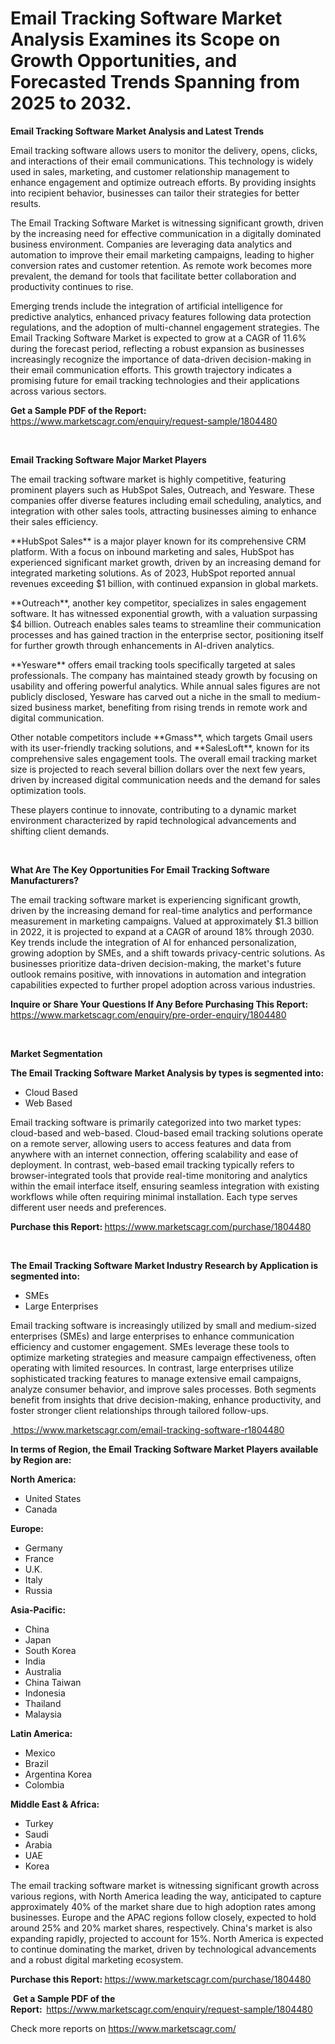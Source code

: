 <p><h1>Email Tracking Software Market Analysis Examines its Scope on Growth Opportunities, and Forecasted Trends Spanning from 2025 to 2032.</h1></p><p><strong>Email Tracking Software Market Analysis and Latest Trends</strong></p>
<p><p>Email tracking software allows users to monitor the delivery, opens, clicks, and interactions of their email communications. This technology is widely used in sales, marketing, and customer relationship management to enhance engagement and optimize outreach efforts. By providing insights into recipient behavior, businesses can tailor their strategies for better results.</p><p>The Email Tracking Software Market is witnessing significant growth, driven by the increasing need for effective communication in a digitally dominated business environment. Companies are leveraging data analytics and automation to improve their email marketing campaigns, leading to higher conversion rates and customer retention. As remote work becomes more prevalent, the demand for tools that facilitate better collaboration and productivity continues to rise.</p><p>Emerging trends include the integration of artificial intelligence for predictive analytics, enhanced privacy features following data protection regulations, and the adoption of multi-channel engagement strategies. The Email Tracking Software Market is expected to grow at a CAGR of 11.6% during the forecast period, reflecting a robust expansion as businesses increasingly recognize the importance of data-driven decision-making in their email communication efforts. This growth trajectory indicates a promising future for email tracking technologies and their applications across various sectors.</p></p>
<p><strong>Get a Sample PDF of the Report:&nbsp;</strong> <a href="https://www.marketscagr.com/enquiry/request-sample/1804480?utm_campaign=2990&utm_medium=2&utm_source=Github&utm_content=ia&utm_term=09032025&utm_id=email-tracking-software">https://www.marketscagr.com/enquiry/request-sample/1804480</a></p>
<p>&nbsp;</p>
<p><strong>Email Tracking Software Major Market Players</strong></p>
<p><p>The email tracking software market is highly competitive, featuring prominent players such as HubSpot Sales, Outreach, and Yesware. These companies offer diverse features including email scheduling, analytics, and integration with other sales tools, attracting businesses aiming to enhance their sales efficiency.</p><p>**HubSpot Sales** is a major player known for its comprehensive CRM platform. With a focus on inbound marketing and sales, HubSpot has experienced significant market growth, driven by an increasing demand for integrated marketing solutions. As of 2023, HubSpot reported annual revenues exceeding $1 billion, with continued expansion in global markets.</p><p>**Outreach**, another key competitor, specializes in sales engagement software. It has witnessed exponential growth, with a valuation surpassing $4 billion. Outreach enables sales teams to streamline their communication processes and has gained traction in the enterprise sector, positioning itself for further growth through enhancements in AI-driven analytics.</p><p>**Yesware** offers email tracking tools specifically targeted at sales professionals. The company has maintained steady growth by focusing on usability and offering powerful analytics. While annual sales figures are not publicly disclosed, Yesware has carved out a niche in the small to medium-sized business market, benefiting from rising trends in remote work and digital communication.</p><p>Other notable competitors include **Gmass**, which targets Gmail users with its user-friendly tracking solutions, and **SalesLoft**, known for its comprehensive sales engagement tools. The overall email tracking market size is projected to reach several billion dollars over the next few years, driven by increased digital communication needs and the demand for sales optimization tools.</p><p>These players continue to innovate, contributing to a dynamic market environment characterized by rapid technological advancements and shifting client demands.</p></p>
<p>&nbsp;</p>
<p><strong>What Are The Key Opportunities For Email Tracking Software Manufacturers?</strong></p>
<p><p>The email tracking software market is experiencing significant growth, driven by the increasing demand for real-time analytics and performance measurement in marketing campaigns. Valued at approximately $1.3 billion in 2022, it is projected to expand at a CAGR of around 18% through 2030. Key trends include the integration of AI for enhanced personalization, growing adoption by SMEs, and a shift towards privacy-centric solutions. As businesses prioritize data-driven decision-making, the market's future outlook remains positive, with innovations in automation and integration capabilities expected to further propel adoption across various industries.</p></p>
<p><strong>Inquire or Share Your Questions If Any Before Purchasing This Report:</strong> <a href="https://www.marketscagr.com/enquiry/pre-order-enquiry/1804480?utm_campaign=2990&utm_medium=2&utm_source=Github&utm_content=ia&utm_term=09032025&utm_id=email-tracking-software">https://www.marketscagr.com/enquiry/pre-order-enquiry/1804480</a></p>
<p>&nbsp;</p>
<p><strong>Market Segmentation</strong></p>
<p><strong>The Email Tracking Software Market Analysis by types is segmented into:</strong></p>
<p><ul><li>Cloud Based</li><li>Web Based</li></ul></p>
<p><p>Email tracking software is primarily categorized into two market types: cloud-based and web-based. Cloud-based email tracking solutions operate on a remote server, allowing users to access features and data from anywhere with an internet connection, offering scalability and ease of deployment. In contrast, web-based email tracking typically refers to browser-integrated tools that provide real-time monitoring and analytics within the email interface itself, ensuring seamless integration with existing workflows while often requiring minimal installation. Each type serves different user needs and preferences.</p></p>
<p><strong>Purchase this Report:&nbsp;</strong><a href="https://www.marketscagr.com/purchase/1804480?utm_campaign=2990&utm_medium=2&utm_source=Github&utm_content=ia&utm_term=09032025&utm_id=email-tracking-software">https://www.marketscagr.com/purchase/1804480</a></p>
<p>&nbsp;</p>
<p><strong>The Email Tracking Software Market Industry Research by Application is segmented into:</strong></p>
<p><ul><li>SMEs</li><li>Large Enterprises</li></ul></p>
<p><p>Email tracking software is increasingly utilized by small and medium-sized enterprises (SMEs) and large enterprises to enhance communication efficiency and customer engagement. SMEs leverage these tools to optimize marketing strategies and measure campaign effectiveness, often operating with limited resources. In contrast, large enterprises utilize sophisticated tracking features to manage extensive email campaigns, analyze consumer behavior, and improve sales processes. Both segments benefit from insights that drive decision-making, enhance productivity, and foster stronger client relationships through tailored follow-ups.</p></p>
<p><a href="https://www.marketscagr.com/email-tracking-software-r1804480?utm_campaign=2990&utm_medium=2&utm_source=Github&utm_content=ia&utm_term=09032025&utm_id=email-tracking-software">&nbsp;https://www.marketscagr.com/email-tracking-software-r1804480</a></p>
<p><strong>In terms of Region, the Email Tracking Software Market Players available by Region are:</strong></p>
<p>
    <p> <strong> North America: </strong>
        <ul>
            <li>United States</li>
            <li>Canada</li>
        </ul>
        </p> 
    <p> <strong> Europe: </strong>
        <ul>
            <li>Germany</li>
            <li>France</li>
            <li>U.K.</li>
            <li>Italy</li>
            <li>Russia</li>
        </ul>
        </p> 
    <p> <strong> Asia-Pacific: </strong>
        <ul>
            <li>China</li>
            <li>Japan</li>
            <li>South Korea</li>
            <li>India</li>
            <li>Australia</li>
            <li>China Taiwan</li>
            <li>Indonesia</li>
            <li>Thailand</li>
            <li>Malaysia</li>
        </ul>
        </p> 
    <p> <strong> Latin America: </strong>
        <ul>
            <li>Mexico</li>
            <li>Brazil</li>
            <li>Argentina Korea</li>
            <li>Colombia</li>
        </ul>
        </p> 
    <p> <strong> Middle East & Africa: </strong>
        <ul>
            <li>Turkey</li>
            <li>Saudi</li>
            <li>Arabia</li>
            <li>UAE</li>
            <li>Korea</li>
        </ul>
    </p>
    </p>
<p><p>The email tracking software market is witnessing significant growth across various regions, with North America leading the way, anticipated to capture approximately 40% of the market share due to high adoption rates among businesses. Europe and the APAC regions follow closely, expected to hold around 25% and 20% market shares, respectively. China's market is also expanding rapidly, projected to account for 15%. North America is expected to continue dominating the market, driven by technological advancements and a robust digital marketing ecosystem.</p></p>
<p><strong>Purchase this Report: </strong><a href="https://www.marketscagr.com/purchase/1804480?utm_campaign=2990&utm_medium=2&utm_source=Github&utm_content=ia&utm_term=09032025&utm_id=email-tracking-software">https://www.marketscagr.com/purchase/1804480</a></p>
<p>&nbsp;<strong>Get a Sample PDF of the Report:&nbsp;&nbsp;</strong><a href="https://www.marketscagr.com/enquiry/request-sample/1804480?utm_campaign=2990&utm_medium=2&utm_source=Github&utm_content=ia&utm_term=09032025&utm_id=email-tracking-software">https://www.marketscagr.com/enquiry/request-sample/1804480</a></p>
<p><strong></strong></p>
<p>Check more reports on <a href="https://www.marketscagr.com/?utm_campaign=2990&utm_medium=2&utm_source=Github&utm_content=ia&utm_term=09032025&utm_id=email-tracking-software">https://www.marketscagr.com/</a></p>